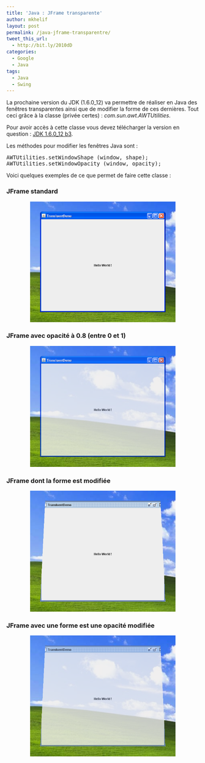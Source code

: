 ```yaml
---
title: 'Java : JFrame transparente'
author: mkhelif
layout: post
permalink: /java-jframe-transparentre/
tweet_this_url:
  - http://bit.ly/2010dD
categories:
  - Google
  - Java
tags:
  - Java
  - Swing
---
```

La prochaine version du JDK (1.6.0_12) va permettre de réaliser en Java des fenêtres transparentes ainsi que de modifier la forme de ces dernières. Tout ceci grâce à la classe (privée certes) : *com.sun.awt.AWTUtilities*.

Pour avoir accès à cette classe vous devez télécharger la version en question : <a href="http://download.java.net/jdk6/6u12/promoted/latest/" target="_blank">JDK 1.6.0_12 b3</a>.

<!--more-->

Les méthodes pour modifier les fenêtres Java sont :

<pre>AWTUtilities.setWindowShape (window, shape);
AWTUtilities.setWindowOpacity (window, opacity);</pre>

Voici quelques exemples de ce que permet de faire cette classe :

### JFrame standard

<p align="center">
  <a href="/wp-content/uploads/2009/01/transluent-1.png"><img style="border-top-width: 0px; border-left-width: 0px; border-bottom-width: 0px; border-right-width: 0px" src="/wp-content/uploads/2009/01/transluent-1.png" border="0" alt="transluent-1" width="380" height="314" /></a>
</p>

### JFrame avec opacité à 0.8 (entre 0 et 1)

<p align="center">
  <a href="/wp-content/uploads/2009/01/transluent-08.png"><img style="border-top-width: 0px; border-left-width: 0px; border-bottom-width: 0px; border-right-width: 0px" src="/wp-content/uploads/2009/01/transluent-08.png" border="0" alt="transluent-08" width="380" height="315" /></a>
</p>

### JFrame dont la forme est modifiée

<p align="center">
  <a href="/wp-content/uploads/2009/01/shapped.png"><img style="border-top-width: 0px; border-left-width: 0px; border-bottom-width: 0px; border-right-width: 0px" src="/wp-content/uploads/2009/01/shapped.png" border="0" alt="shapped" width="380" height="315" /></a>
</p>

### JFrame avec une forme est une opacité modifiée

<p align="center">
  <a href="/wp-content/uploads/2009/01/shapped-transluent.png"><img style="border-top-width: 0px; border-left-width: 0px; border-bottom-width: 0px; border-right-width: 0px" src="/wp-content/uploads/2009/01/shapped-transluent.png" border="0" alt="shapped-transluent" width="380" height="315" /></a>
</p>